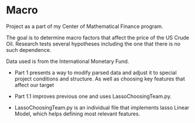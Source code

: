 # Macro

Project as a part of my Center of Mathematical Finance program.

The goal is to determine macro factors that affect the price of the US Crude Oil. 
Research tests several hypotheses including the one that there is no such dependence.  

Data used is from the International Monetary Fund.

- Part 1 presents a way to modify parsed data and adjust it to special project conditions and structure. As well as choosing key features that affect our target

- Part 1.1 improves previous one and uses LassoChoosingTeam.py.

- LassoChoosingTeam.py is an individual file that implements lasso Linear Model, which helps defining most relevant features.
